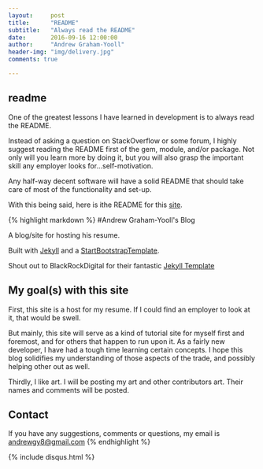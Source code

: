 ```yaml
---
layout:     post
title:      "README"
subtitle:   "Always read the README"
date:       2016-09-16 12:00:00
author:     "Andrew Graham-Yooll"
header-img: "img/delivery.jpg"
comments: true

---
```


<h2 class="section-heading">readme</h2>
<p>One of the greatest lessons I have learned in development is to always read the README.</p>

<p>Instead of asking a question on StackOverflow or some forum, I highly suggest reading the README first of the gem, module, and/or package.  Not only will you learn more by doing it, but you will also grasp the important skill any employer looks for...self-motivation.</p>

<p>Any half-way decent software will have a solid README that should take care of most of the functionality and set-up.</p>

<p>With this being said, here is ithe README for this <a href="https://github.com/andrewgy8/andrewgy8.github.io">site</a>.</p>


{% highlight markdown %}
#Andrew Graham-Yooll's Blog

A blog/site for hosting his resume.

Built with [Jekyll](https://jekyllrb.com/) and a [StartBootstrapTemplate](https://startbootstrap.com/template-categories/landing-pages/).

Shout out to BlackRockDigital for their fantastic [Jekyll Template](http://blackrockdigital.github.io/startbootstrap-clean-blog-jekyll/)

## My goal(s) with this site

First, this site is a host for my resume. If I could find an employer to look at it, 
that would be swell.  

But mainly, this site will serve as a kind of tutorial site for myself first and foremost, 
and for others that happen to run upon it. As a fairly new developer, I have had a tough time 
learning certain concepts. I hope this blog solidifies my understanding of those aspects of the 
trade, and possibly helping other out as well.  

Thirdly, I like art. I will be posting my art and other contributors art. Their names and 
comments will be posted.  

## Contact

If you have any suggestions, comments or questions, my email is andrewgy8@gmail.com
{% endhighlight %}

{% include disqus.html %}